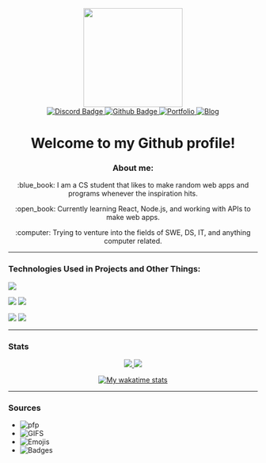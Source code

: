 <!-- header section  -->
<div class="header" align="center">
  <!--  gif goes here  -->
  <img src="https://media.giphy.com/media/QssGEmpkyEOhBCb7e1/giphy.gif" width="200"/>
 
 <div class="badges">
   
   <a href="https://github.com">
     <img src="https://img.shields.io/badge/Discord-purple?style=for-the-badge&logo=discord&logoColor=white" alt="Discord Badge"/>
   </a>
   
   <a href="https://github.com">
     <img src="https://img.shields.io/badge/Github-black?style=for-the-badge&logo=github&logoColor=white" alt="Github Badge"/>
   </a>
   
   <a href="https://github.com">
     <img src="https://img.shields.io/badge/Portfolio-green?style=for-the-badge" alt="Portfolio"/>
   </a>
   
   <a href="https://github.com">
     <img src="https://img.shields.io/badge/Blog-blue?style=for-the-badge" alt="Blog"/>
   </a>
 </div>

  <h1>
   Welcome to my Github profile!
 </h1>
  
</div>
<div class="intro">
 <h3 align="center">About me:</h3>
 <p align="center">:blue_book: I am a CS student that likes to make random web apps and programs whenever the inspiration hits. </p>
 <p align="center">:open_book: Currently learning React, Node.js, and working with APIs to make web apps.</p>
 <p align="center">:computer: Trying to venture into the fields of SWE, DS, IT, and anything computer related.</p>
</div>

---

### Technologies Used in Projects and Other Things:

![](https://img.shields.io/badge/Code_Editor-Visual_Studio_Code-informational?style=flat&logo=visualstudiocode&logoColor=white&color=blue)

![](https://img.shields.io/badge/Language-Vanilla_JS-informational?style=flat&logo=javascript&logoColor=white&color=blue)
![](https://img.shields.io/badge/Language-React-informational?style=flat&logo=react&logoColor=white&color=blue)

![](https://img.shields.io/badge/Language-Python-informational?style=flat&logo=python&logoColor=white&color=blue)
![](https://img.shields.io/badge/Language-C++-informational?style=flat&logo=cplusplus&logoColor=white&color=blue)

---

### Stats
<div class="stats" align="center">
  <a href="https://github.com/atypics3/github-readme-stats">
  <img src="https://github-readme-stats.vercel.app/api?username=atypics3&count_private=true&show_icons=true&theme=algolia"/>
  </a>
 
  <a href="https://github.com/atypics3/github-readme-stats">
  <img src="https://github-readme-stats.vercel.app/api/top-langs/?username=atypics3&theme=algolia"/>
 </a>

[![My wakatime stats](https://github-readme-stats.vercel.app/api/wakatime?username=Atypics3&theme=algolia)](https://github.com/atypics3/github-readme-stats)
</div>

---

### Sources

- ![pfp](https://github.com/cat-milk/Anime-Girls-Holding-Programming-Books/)
- ![GIFS](https://giphy.com/stickers/coding-webdesign-coder-QssGEmpkyEOhBCb7e1)
- ![Emojis](https://github.com/ikatyang/emoji-cheat-sheet)
- ![Badges](https://shields.io/)
  

